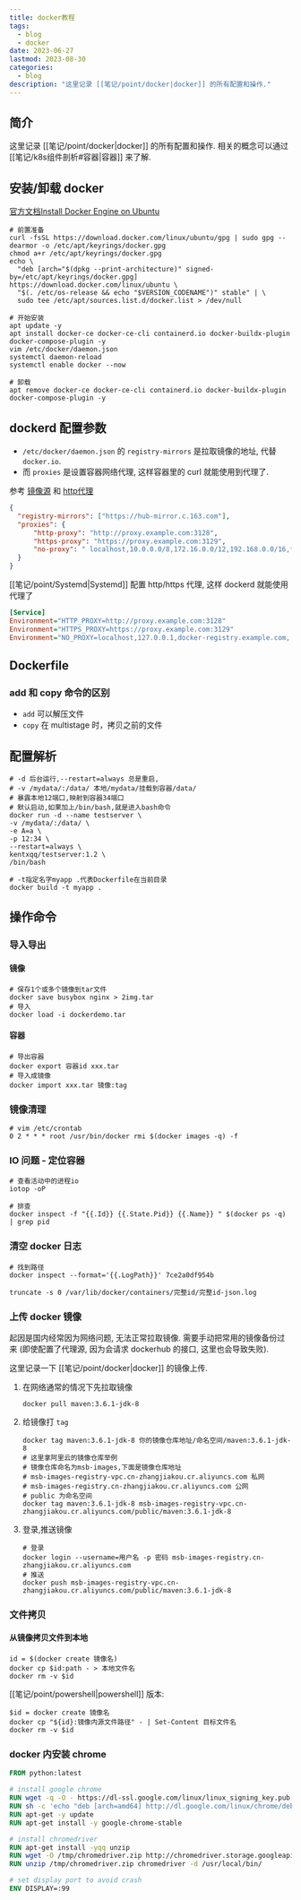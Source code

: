```yaml
---
title: docker教程
tags:
  - blog
  - docker
date: 2023-06-27
lastmod: 2023-08-30
categories:
  - blog
description: "这里记录 [[笔记/point/docker|docker]] 的所有配置和操作."
---
```


## 简介

这里记录 [[笔记/point/docker|docker]] 的所有配置和操作. 相关的概念可以通过 [[笔记/k8s组件剖析#容器|容器]] 来了解.

## 安装/卸载 docker

[官方文档Install Docker Engine on Ubuntu](https://docs.docker.com/engine/install/ubuntu/)

```shell
# 前置准备
curl -fsSL https://download.docker.com/linux/ubuntu/gpg | sudo gpg --dearmor -o /etc/apt/keyrings/docker.gpg
chmod a+r /etc/apt/keyrings/docker.gpg
echo \
  "deb [arch="$(dpkg --print-architecture)" signed-by=/etc/apt/keyrings/docker.gpg] https://download.docker.com/linux/ubuntu \
  "$(. /etc/os-release && echo "$VERSION_CODENAME")" stable" | \
  sudo tee /etc/apt/sources.list.d/docker.list > /dev/null

# 开始安装
apt update -y
apt install docker-ce docker-ce-cli containerd.io docker-buildx-plugin docker-compose-plugin -y
vim /etc/docker/daemon.json
systemctl daemon-reload
systemctl enable docker --now

# 卸载
apt remove docker-ce docker-ce-cli containerd.io docker-buildx-plugin docker-compose-plugin -y
```

## dockerd 配置参数

 - `/etc/docker/daemon.json` 的 `registry-mirrors` 是拉取镜像的地址, 代替 `docker.io`.
 - 而 `proxies` 是设置容器网络代理, 这样容器里的 curl 就能使用到代理了.

 参考 [镜像源](https://docs.docker.com/registry/recipes/mirror/#configure-the-docker-daemon) 和 [http代理](https://docs.docker.com/config/daemon/systemd/#httphttps-proxy)

```json
{
  "registry-mirrors": ["https://hub-mirror.c.163.com"],
  "proxies": {
      "http-proxy": "http://proxy.example.com:3128",
      "https-proxy": "https://proxy.example.com:3129",
      "no-proxy": " localhost,10.0.0.0/8,172.16.0.0/12,192.168.0.0/16,*.test.example.com"
  }
}
```

[[笔记/point/Systemd|Systemd]] 配置 http/https 代理, 这样 dockerd 就能使用代理了

```ini
[Service]
Environment="HTTP_PROXY=http://proxy.example.com:3128"
Environment="HTTPS_PROXY=https://proxy.example.com:3129"
Environment="NO_PROXY=localhost,127.0.0.1,docker-registry.example.com,.corp"
```

## Dockerfile

### add 和 copy 命令的区别

- `add` 可以解压文件
- `copy` 在 multistage 时，拷贝之前的文件

## 配置解析

```shell
# -d 后台运行,--restart=always 总是重启,
# -v /mydata/:/data/ 本地/mydata/挂载到容器/data/
# 暴露本地12端口,映射到容器34端口
# 默认启动,如果加上/bin/bash,就是进入bash命令
docker run -d --name testserver \
-v /mydata/:/data/ \
-e A=a \
-p 12:34 \
--restart=always \
kentxqq/testserver:1.2 \
/bin/bash

# -t指定名字myapp .代表Dockerfile在当前目录
docker build -t myapp .
```

## 操作命令

### 导入导出

#### 镜像

```shell
# 保存1个或多个镜像到tar文件
docker save busybox nginx > 2img.tar
# 导入
docker load -i dockerdemo.tar
```

#### 容器

```shell
# 导出容器
docker export 容器id xxx.tar
# 导入成镜像
docker import xxx.tar 镜像:tag
```

### 镜像清理

```shell
# vim /etc/crontab
0 2 * * * root /usr/bin/docker rmi $(docker images -q) -f
```

### IO 问题 - 定位容器

```shell
# 查看活动中的进程io
iotop -oP

# 排查
docker inspect -f "{{.Id}} {{.State.Pid}} {{.Name}} " $(docker ps -q) | grep pid
```

### 清空 docker 日志

```shell
# 找到路径
docker inspect --format='{{.LogPath}}' 7ce2a0df954b

truncate -s 0 /var/lib/docker/containers/完整id/完整id-json.log
```

### 上传 docker 镜像

起因是国内经常因为网络问题, 无法正常拉取镜像. 需要手动把常用的镜像备份过来 (即使配置了代理源, 因为会请求 dockerhub 的接口, 这里也会导致失败).

这里记录一下 [[笔记/point/docker|docker]] 的镜像上传.

1. 在网络通常的情况下先拉取镜像

   ```shell
   docker pull maven:3.6.1-jdk-8
   ```

2. 给镜像打 `tag`

   ```shell
   docker tag maven:3.6.1-jdk-8 你的镜像仓库地址/命名空间/maven:3.6.1-jdk-8
   # 这里拿阿里云的镜像仓库举例
   # 镜像仓库命名为msb-images,下面是镜像仓库地址
   # msb-images-registry-vpc.cn-zhangjiakou.cr.aliyuncs.com 私网
   # msb-images-registry.cn-zhangjiakou.cr.aliyuncs.com 公网
   # public 为命名空间
   docker tag maven:3.6.1-jdk-8 msb-images-registry-vpc.cn-zhangjiakou.cr.aliyuncs.com/public/maven:3.6.1-jdk-8
   ```

3. 登录,推送镜像

   ```shell
   # 登录
   docker login --username=用户名 -p 密码 msb-images-registry.cn-zhangjiakou.cr.aliyuncs.com
   # 推送
   docker push msb-images-registry-vpc.cn-zhangjiakou.cr.aliyuncs.com/public/maven:3.6.1-jdk-8
   ```

### 文件拷贝

#### 从镜像拷贝文件到本地

```shell
id = $(docker create 镜像名)
docker cp $id:path - > 本地文件名
docker rm -v $id
```

[[笔记/point/powershell|powershell]] 版本:

```shell
$id = docker create 镜像名
docker cp "${id}:镜像内源文件路径" - | Set-Content 目标文件名
docker rm -v $id
```

### docker 内安装 chrome

```Dockerfile
FROM python:latest

# install google chrome
RUN wget -q -O - https://dl-ssl.google.com/linux/linux_signing_key.pub | apt-key add -
RUN sh -c 'echo "deb [arch=amd64] http://dl.google.com/linux/chrome/deb/ stable main" >> /etc/apt/sources.list.d/google-chrome.list'
RUN apt-get -y update
RUN apt-get install -y google-chrome-stable

# install chromedriver
RUN apt-get install -yqq unzip
RUN wget -O /tmp/chromedriver.zip http://chromedriver.storage.googleapis.com/`curl -sS chromedriver.storage.googleapis.com/LATEST_RELEASE`/chromedriver_linux64.zip
RUN unzip /tmp/chromedriver.zip chromedriver -d /usr/local/bin/

# set display port to avoid crash
ENV DISPLAY=:99
```
